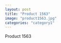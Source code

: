 ```yaml
---
layout: post
title: "Product 1563"
image: "product1563.jpg"
categories: "category1"
---
```

Product 1563
